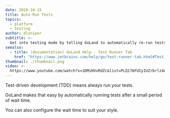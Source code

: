 ```yaml
---
date: 2020-10-15
title: Auto-Run Tests
topics:
  - platform
  - testing
author: dlsniper
subtitle: >-
  Get into testing mode by telling GoLand to automatically re-run tests as you type.
seealso:
  - title: (documentation) GoLand Help - Test Runner Tab
    href: "https://www.jetbrains.com/help/go/test-runner-tab.html#Test_Runner_Tab.xml"
thumbnail: ./thumbnail.png
video: >-
  https://www.youtube.com/watch?v=1DMiHVvRdZc&list=PLQ176FUIyIUZrbrlz4AY1V8VzBJKZyVlW&index=3
---
```


Test-driven development (TDD) means always run your tests.

GoLand makes that easy by automatically running tests after a small period of wait time.

You can also configure the wait time to suit your style.
